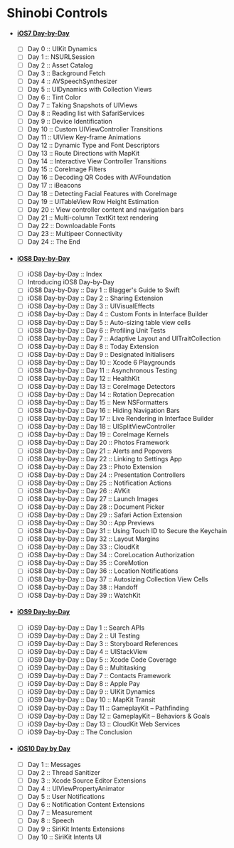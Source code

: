 # Shinobi Controls

- #### [iOS7 Day-by-Day](https://www.shinobicontrols.com/blog/introducing-ios7-day-by-day)
    - [ ] Day 0 :: UIKit Dynamics
    - [ ] Day 1 :: NSURLSession
    - [ ] Day 2 :: Asset Catalog
    - [ ] Day 3 :: Background Fetch
    - [ ] Day 4 :: AVSpeechSynthesizer
    - [ ] Day 5 :: UIDynamics with Collection Views
    - [ ] Day 6 :: Tint Color
    - [ ] Day 7 :: Taking Snapshots of UIViews
    - [ ] Day 8 :: Reading list with SafariServices
    - [ ] Day 9 :: Device Identification
    - [ ] Day 10 :: Custom UIViewController Transitions
    - [ ] Day 11 :: UIView Key-frame Animations
    - [ ] Day 12 :: Dynamic Type and Font Descriptors
    - [ ] Day 13 :: Route Directions with MapKit
    - [ ] Day 14 :: Interactive View Controller Transitions
    - [ ] Day 15 :: CoreImage Filters
    - [ ] Day 16 :: Decoding QR Codes with AVFoundation
    - [ ] Day 17 :: iBeacons
    - [ ] Day 18 :: Detecting Facial Features with CoreImage
    - [ ] Day 19 :: UITableView Row Height Estimation
    - [ ] Day 20 :: View controller content and navigation bars
    - [ ] Day 21 :: Multi-column TextKit text rendering
    - [ ] Day 22 :: Downloadable Fonts
    - [ ] Day 23 :: Multipeer Connectivity
    - [ ] Day 24 :: The End

- #### [iOS8 Day-by-Day](https://www.shinobicontrols.com/blog/introducing-ios8-day-by-day)  
    - [ ] iOS8 Day-by-Day :: Index
    - [ ] Introducing iOS8 Day-by-Day
    - [ ] iOS8 Day-by-Day :: Day 1 :: Blagger's Guide to Swift
    - [ ] iOS8 Day-by-Day :: Day 2 :: Sharing Extension
    - [ ] iOS8 Day-by-Day :: Day 3 :: UIVisualEffects
    - [ ] iOS8 Day-by-Day :: Day 4 :: Custom Fonts in Interface Builder
    - [ ] iOS8 Day-by-Day :: Day 5 :: Auto-sizing table view cells
    - [ ] iOS8 Day-by-Day :: Day 6 :: Profiling Unit Tests
    - [ ] iOS8 Day-by-Day :: Day 7 :: Adaptive Layout and UITraitCollection
    - [ ] iOS8 Day-by-Day :: Day 8 :: Today Extension
    - [ ] iOS8 Day-by-Day :: Day 9 :: Designated Initialisers
    - [ ] iOS8 Day-by-Day :: Day 10 :: Xcode 6 Playgrounds
    - [ ] iOS8 Day-by-Day :: Day 11 :: Asynchronous Testing
    - [ ] iOS8 Day-by-Day :: Day 12 :: HealthKit
    - [ ] iOS8 Day-by-Day :: Day 13 :: CoreImage Detectors
    - [ ] iOS8 Day-by-Day :: Day 14 :: Rotation Deprecation
    - [ ] iOS8 Day-by-Day :: Day 15 :: New NSFormatters
    - [ ] iOS8 Day-by-Day :: Day 16 :: Hiding Navigation Bars
    - [ ] iOS8 Day-by-Day :: Day 17 :: Live Rendering in Interface Builder
    - [ ] iOS8 Day-by-Day :: Day 18 :: UISplitViewController
    - [ ] iOS8 Day-by-Day :: Day 19 :: CoreImage Kernels
    - [ ] iOS8 Day-by-Day :: Day 20 :: Photos Framework
    - [ ] iOS8 Day-by-Day :: Day 21 :: Alerts and Popovers
    - [ ] iOS8 Day-by-Day :: Day 22 :: Linking to Settings App
    - [ ] iOS8 Day-by-Day :: Day 23 :: Photo Extension
    - [ ] iOS8 Day-by-Day :: Day 24 :: Presentation Controllers
    - [ ] iOS8 Day-by-Day :: Day 25 :: Notification Actions
    - [ ] iOS8 Day-by-Day :: Day 26 :: AVKit
    - [ ] iOS8 Day-by-Day :: Day 27 :: Launch Images
    - [ ] iOS8 Day-by-Day :: Day 28 :: Document Picker
    - [ ] iOS8 Day-by-Day :: Day 29 :: Safari Action Extension
    - [ ] iOS8 Day-by-Day :: Day 30 :: App Previews
    - [ ] iOS8 Day-by-Day :: Day 31 :: Using Touch ID to Secure the Keychain
    - [ ] iOS8 Day-by-Day :: Day 32 :: Layout Margins
    - [ ] iOS8 Day-by-Day :: Day 33 :: CloudKit
    - [ ] iOS8 Day-by-Day :: Day 34 :: CoreLocation Authorization
    - [ ] iOS8 Day-by-Day :: Day 35 :: CoreMotion
    - [ ] iOS8 Day-by-Day :: Day 36 :: Location Notifications
    - [ ] iOS8 Day-by-Day :: Day 37 :: Autosizing Collection View Cells
    - [ ] iOS8 Day-by-Day :: Day 38 :: Handoff
    - [ ] iOS8 Day-by-Day :: Day 39 :: WatchKit

- #### [iOS9 Day-by-Day](https://www.shinobicontrols.com/blog/ios9-day-by-day-index)  
    - [ ] iOS9 Day-by-Day :: Day 1 :: Search APIs
    - [ ] iOS9 Day-by-Day :: Day 2 :: UI Testing
    - [ ] iOS9 Day-by-Day :: Day 3 :: Storyboard References
    - [ ] iOS9 Day-by-Day :: Day 4 :: UIStackView
    - [ ] iOS9 Day-by-Day :: Day 5 :: Xcode Code Coverage
    - [ ] iOS9 Day-by-Day :: Day 6 :: Multitasking
    - [ ] iOS9 Day-by-Day :: Day 7 :: Contacts Framework
    - [ ] iOS9 Day-by-Day :: Day 8 :: Apple Pay
    - [ ] iOS9 Day-by-Day :: Day 9 :: UIKit Dynamics
    - [ ] iOS9 Day-by-Day :: Day 10 :: MapKit Transit
    - [ ] iOS9 Day-by-Day :: Day 11 :: GameplayKit –  Pathfinding
    - [ ] iOS9 Day-by-Day :: Day 12 :: GameplayKit – Behaviors & Goals
    - [ ] iOS9 Day-by-Day :: Day 13 :: CloudKit Web Services
    - [ ] iOS9 Day-by-Day :: The Conclusion

- #### [iOS10 Day by Day](https://www.shinobicontrols.com/blog/ios-10-day-by-day-index)  
    - [ ] Day 1 :: Messages
    - [ ] Day 2 :: Thread Sanitizer
    - [ ] Day 3 :: Xcode Source Editor Extensions
    - [ ] Day 4 :: UIViewPropertyAnimator
    - [ ] Day 5 :: User Notifications
    - [ ] Day 6 :: Notification Content Extensions
    - [ ] Day 7 :: Measurement
    - [ ] Day 8 :: Speech
    - [ ] Day 9 :: SiriKit Intents Extensions
    - [ ] Day 10 :: SiriKit Intents UI
